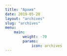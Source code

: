 ```yaml
---
title: "Архив"
date: 2019-05-28
layout: "archives"
slug: "archives"
menu:
    main:
        weight: -70
        params: 
            icon: archives
---
```

